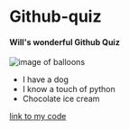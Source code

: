 # Github-quiz
#### **Will's wonderful Github Quiz**
![image of balloons](http://hdwarena.com/wonderful-image.png) 



* I have a dog 
* I know a touch of python
* Chocolate ice cream

[link to my code](https://github.com/wwildridge19/Github-quiz/blob/master/Hellonew4.py) 
